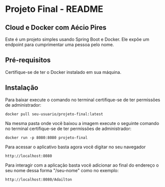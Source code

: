 # Projeto Final - README
## Cloud e Docker com Aécio Pires

Este é um projeto simples usando Spring Boot e Docker.
Ele expõe um endpoint para cumprimentar uma pessoa pelo nome.

## Pré-requisitos

Certifique-se de ter o Docker instalado em sua máquina.

## Instalação

Para baixar execute o comando no terminal certifique-se de ter permissões de administrador:
````
docker pull seu-usuario/projeto-final:latest
````
Na mesma pasta onde você baixou a imagem execute o seguinte comando no terminal certifique-se de ter permissões de administrador:
```
docker run -p 8080:8080 projeto-final
````
Para acessar o aplicativo basta agora você digitar no seu navegador 
```
http://localhost:8080
```
Para interagir com a aplicação basta você adicionar ao final do endereço
o seu nome dessa forma "/seu-nome" como no exemplo:
```
http://localhost:8080/Adailton
````
